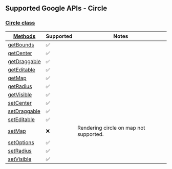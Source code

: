 ## Supported Google APIs - Circle

### [Circle class](https://developers.google.com/maps/documentation/javascript/reference/polygon#Circle)

| [Methods](https://developers.google.com/maps/documentation/javascript/reference/polygon#Circle-Methods)           | Supported          | Notes                                  |
| ----------------------------------------------------------------------------------------------------------------- | ------------------ | -------------------------------------- |
| [getBounds](https://developers.google.com/maps/documentation/javascript/reference/polygon#Circle.getBounds)       | :white_check_mark: |                                        |
| [getCenter](https://developers.google.com/maps/documentation/javascript/reference/polygon#Circle.getCenter)       | :white_check_mark: |                                        |
| [getDraggable](https://developers.google.com/maps/documentation/javascript/reference/polygon#Circle.getDraggable) | :white_check_mark: |                                        |
| [getEditable](https://developers.google.com/maps/documentation/javascript/reference/polygon#Circle.getEditable)   | :white_check_mark: |                                        |
| [getMap](https://developers.google.com/maps/documentation/javascript/reference/polygon#Circle.getMap)             | :white_check_mark: |                                        |
| [getRadius](https://developers.google.com/maps/documentation/javascript/reference/polygon#Circle.getRadius)       | :white_check_mark: |                                        |
| [getVisible](https://developers.google.com/maps/documentation/javascript/reference/polygon#Circle.getVisible)     | :white_check_mark: |                                        |
| [setCenter](https://developers.google.com/maps/documentation/javascript/reference/polygon#Circle.setCenter)       | :white_check_mark: |                                        |
| [setDraggable](https://developers.google.com/maps/documentation/javascript/reference/polygon#Circle.setDraggable) | :white_check_mark: |                                        |
| [setEditable](https://developers.google.com/maps/documentation/javascript/reference/polygon#Circle.setEditable)   | :white_check_mark: |                                        |
| [setMap](https://developers.google.com/maps/documentation/javascript/reference/polygon#Circle.setMap)             | :x:                | Rendering circle on map not supported. |
| [setOptions](https://developers.google.com/maps/documentation/javascript/reference/polygon#Circle.setOptions)     | :white_check_mark: |                                        |
| [setRadius](https://developers.google.com/maps/documentation/javascript/reference/polygon#Circle.setRadius)       | :white_check_mark: |                                        |
| [setVisible](https://developers.google.com/maps/documentation/javascript/reference/polygon#Circle.setVisible)     | :white_check_mark: |                                        |
